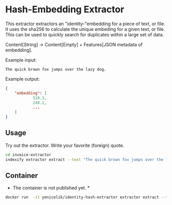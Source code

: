 # Hash-Embedding Extractor

This extractor extractors an "identity-"embedding for a piece of text, or file.
It uses the sha256 to calculate the unique embeding for a given text, or file.
This can be used to quickly search for duplicates within a large set of data.

Content[String] -> Content[Empty] + Features[JSON metadata of embedding].

Example input:

```text
The quick brown fox jumps over the lazy dog.
```

Example output:

```json
{
    "embedding": [
            510.3,
            240.2,
            ...
    ]
}
```

## Usage

Try out the extractor. Write your favorite (foreign) quote.

```bash
cd invoice-extractor
indexify extractor extract --text "The quick brown fox jumps over the lazy dog."
```

## Container

* The container is not published yet. *

```bash
docker run  -it yenicelik/identity-hash-extractor extractor extract --text "The quick brown fox jumps over the lazy dog."
```
